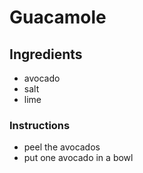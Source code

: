 # Guacamole 
## Ingredients
* avocado
* salt
* lime
### Instructions
* peel the avocados
* put one avocado in a bowl
